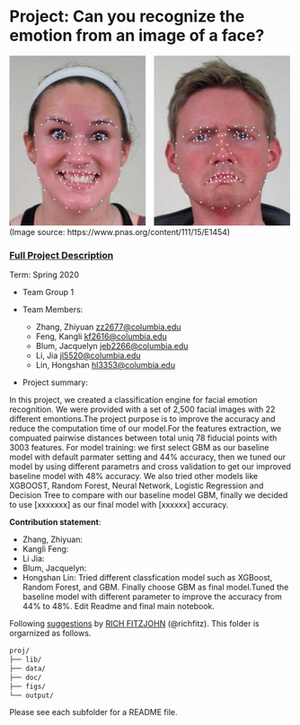 # Project: Can you recognize the emotion from an image of a face? 
<img src="figs/CE.jpg" alt="Compound Emotions" width="500"/>
(Image source: https://www.pnas.org/content/111/15/E1454)

### [Full Project Description](doc/project3_desc.md)

Term: Spring 2020



+ Team Group 1

+ Team Members: 
    +  Zhang, Zhiyuan zz2677@columbia.edu
    + Feng, Kangli kf2616@columbia.edu
    + Blum, Jacquelyn jeb2266@columbia.edu
    + Li, Jia jl5520@columbia.edu
    + Lin, Hongshan hl3353@columbia.edu
 
 
+ Project summary:  

In this project, we created a classification engine for facial emotion recognition. 
We were provided with a set of 2,500 facial images with 22 different emontions.The project purpose is to improve the accuracy and reduce the computation time of our model.For the features extraction, we compuated pairwise distances between total uniq 78 fiducial points with 3003 features. For model training: we first select GBM as our baseline model with default parmater setting and 44% accuracy, then we tuned our model by using different parametrs and cross validation to get our improved baseline model with 48% accuracy. We also tried other models like XGBOOST, Random Forest, Neural Network, Logistic Regression and Decision Tree to compare with our baseline model GBM, finally we decided to use [xxxxxxx] as our final model with [xxxxxx] accuracy. 

	
**Contribution statement**: 
+ Zhang, Zhiyuan:
+ Kangli Feng:
+ Li Jia:
+ Blum, Jacquelyn:
+ Hongshan Lin: Tried different classfication model such as XGBoost, Random Forest, and GBM. Finally choose GBM as final model.Tuned the baseline model with different parameter to improve the accuracy from 44% to 48%. Edit Readme and final main notebook.


Following [suggestions](http://nicercode.github.io/blog/2013-04-05-projects/) by [RICH FITZJOHN](http://nicercode.github.io/about/#Team) (@richfitz). This folder is orgarnized as follows.

```
proj/
├── lib/
├── data/
├── doc/
├── figs/
└── output/
```

Please see each subfolder for a README file.
